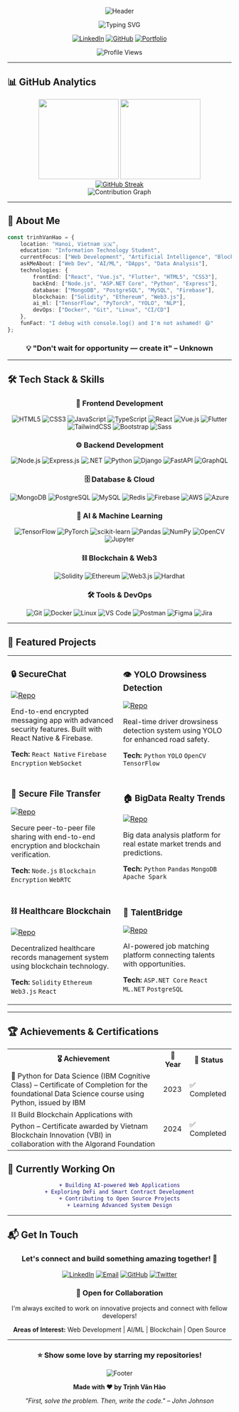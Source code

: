 <div align="center">
  
  ![Header](https://capsule-render.vercel.app/api?type=waving&color=gradient&customColorList=6,11,20&height=300&section=header&text=Trịnh%20Văn%20Hào&fontSize=80&fontAlignY=35&animation=twinkling&fontColor=fff&desc=Full-Stack%20Developer%20|%20AI%20Enthusiast%20|%20Blockchain%20Explorer&descAlignY=55&descSize=18)

  <img src="https://readme-typing-svg.herokuapp.com?font=Fira+Code&weight=600&size=28&pause=1000&color=00D9FF&center=true&vCenter=true&random=false&width=600&lines=Welcome+to+my+Digital+Space+%F0%9F%9A%80;Full-Stack+Developer+%F0%9F%92%BB;AI+%26+Blockchain+Enthusiast+%F0%9F%A4%96;Building+the+Future+%F0%9F%8C%9F;Let's+Code+Together!+%F0%9F%94%A5" alt="Typing SVG" />

  <br/>

  [![LinkedIn](https://img.shields.io/badge/LinkedIn-Connect-0077B5?style=for-the-badge&logo=linkedin&logoColor=white&labelColor=0077B5)](https://www.linkedin.com/in/trinh-van-hao/)
  [![GitHub](https://img.shields.io/badge/GitHub-Follow-181717?style=for-the-badge&logo=github&logoColor=white&labelColor=181717)](https://github.com/Trinhvhao)
  [![Portfolio](https://img.shields.io/badge/Portfolio-Visit-FF6B6B?style=for-the-badge&logo=google-chrome&logoColor=white&labelColor=FF6B6B)](https://github.com/Trinhvhao)
  
  <img src="https://komarev.com/ghpvc/?username=Trinhvhao&color=blueviolet&style=for-the-badge&label=Profile+Views" alt="Profile Views" />

</div>

---

## 📊 GitHub Analytics

<div align="center">
  <img height="180em" src="https://github-readme-stats.vercel.app/api?username=Trinhvhao&show_icons=true&theme=radical&include_all_commits=true&count_private=true&hide_border=true&bg_color=0D1117&title_color=00D9FF&icon_color=00D9FF&text_color=FFFFFF"/>
  <img height="180em" src="https://github-readme-stats.vercel.app/api/top-langs/?username=Trinhvhao&layout=compact&theme=radical&hide_border=true&bg_color=0D1117&title_color=00D9FF&text_color=FFFFFF&langs_count=8"/>
</div>

<div align="center">
  <a href="https://git.io/streak-stats">
    <img src="https://github-readme-streak-stats-khaki-delta.vercel.app?user=Trinhvhao&theme=dark&hide_border=true"" alt="GitHub Streak"/>
  </a>
</div>


<div align="center">
  <img src="https://github-readme-activity-graph.vercel.app/graph?username=Trinhvhao&theme=react-dark&hide_border=true&bg_color=0D1117&color=00D9FF&line=00D9FF&point=FFFFFF" alt="Contribution Graph" />
</div>

---

## 🎯 About Me

```typescript
const trinhVanHao = {
    location: "Hanoi, Vietnam 🇻🇳",
    education: "Information Technology Student",
    currentFocus: ["Web Development", "Artificial Intelligence", "Blockchain"],
    askMeAbout: ["Web Dev", "AI/ML", "DApps", "Data Analysis"],
    technologies: {
        frontEnd: ["React", "Vue.js", "Flutter", "HTML5", "CSS3"],
        backEnd: ["Node.js", "ASP.NET Core", "Python", "Express"],
        database: ["MongoDB", "PostgreSQL", "MySQL", "Firebase"],
        blockchain: ["Solidity", "Ethereum", "Web3.js"],
        ai_ml: ["TensorFlow", "PyTorch", "YOLO", "NLP"],
        devOps: ["Docker", "Git", "Linux", "CI/CD"]
    },
    funFact: "I debug with console.log() and I'm not ashamed! 😄"
};
```

<div align="center">

### 💡 "Don't wait for opportunity — create it" – Unknown

</div>

---

## 🛠️ Tech Stack & Skills

<div align="center">

### 🎨 Frontend Development
  
![HTML5](https://img.shields.io/badge/HTML5-E34F26?style=for-the-badge&logo=html5&logoColor=white)
![CSS3](https://img.shields.io/badge/CSS3-1572B6?style=for-the-badge&logo=css3&logoColor=white)
![JavaScript](https://img.shields.io/badge/JavaScript-F7DF1E?style=for-the-badge&logo=javascript&logoColor=black)
![TypeScript](https://img.shields.io/badge/TypeScript-007ACC?style=for-the-badge&logo=typescript&logoColor=white)
![React](https://img.shields.io/badge/React-20232A?style=for-the-badge&logo=react&logoColor=61DAFB)
![Vue.js](https://img.shields.io/badge/Vue.js-35495E?style=for-the-badge&logo=vue.js&logoColor=4FC08D)
![Flutter](https://img.shields.io/badge/Flutter-02569B?style=for-the-badge&logo=flutter&logoColor=white)
![TailwindCSS](https://img.shields.io/badge/Tailwind_CSS-38B2AC?style=for-the-badge&logo=tailwind-css&logoColor=white)
![Bootstrap](https://img.shields.io/badge/Bootstrap-563D7C?style=for-the-badge&logo=bootstrap&logoColor=white)
![Sass](https://img.shields.io/badge/Sass-CC6699?style=for-the-badge&logo=sass&logoColor=white)

### ⚙️ Backend Development

![Node.js](https://img.shields.io/badge/Node.js-339933?style=for-the-badge&logo=nodedotjs&logoColor=white)
![Express.js](https://img.shields.io/badge/Express.js-404D59?style=for-the-badge&logo=express&logoColor=white)
![.NET](https://img.shields.io/badge/.NET-512BD4?style=for-the-badge&logo=dotnet&logoColor=white)
![Python](https://img.shields.io/badge/Python-3776AB?style=for-the-badge&logo=python&logoColor=white)
![Django](https://img.shields.io/badge/Django-092E20?style=for-the-badge&logo=django&logoColor=white)
![FastAPI](https://img.shields.io/badge/FastAPI-009688?style=for-the-badge&logo=fastapi&logoColor=white)
![GraphQL](https://img.shields.io/badge/GraphQL-E10098?style=for-the-badge&logo=graphql&logoColor=white)

### 🗄️ Database & Cloud

![MongoDB](https://img.shields.io/badge/MongoDB-4EA94B?style=for-the-badge&logo=mongodb&logoColor=white)
![PostgreSQL](https://img.shields.io/badge/PostgreSQL-316192?style=for-the-badge&logo=postgresql&logoColor=white)
![MySQL](https://img.shields.io/badge/MySQL-005C84?style=for-the-badge&logo=mysql&logoColor=white)
![Redis](https://img.shields.io/badge/Redis-DC382D?style=for-the-badge&logo=redis&logoColor=white)
![Firebase](https://img.shields.io/badge/Firebase-FFCA28?style=for-the-badge&logo=firebase&logoColor=black)
![AWS](https://img.shields.io/badge/AWS-232F3E?style=for-the-badge&logo=amazon-aws&logoColor=white)
![Azure](https://img.shields.io/badge/Azure-0078D4?style=for-the-badge&logo=microsoft-azure&logoColor=white)

### 🤖 AI & Machine Learning

![TensorFlow](https://img.shields.io/badge/TensorFlow-FF6F00?style=for-the-badge&logo=tensorflow&logoColor=white)
![PyTorch](https://img.shields.io/badge/PyTorch-EE4C2C?style=for-the-badge&logo=pytorch&logoColor=white)
![scikit-learn](https://img.shields.io/badge/scikit--learn-F7931E?style=for-the-badge&logo=scikit-learn&logoColor=white)
![Pandas](https://img.shields.io/badge/Pandas-150458?style=for-the-badge&logo=pandas&logoColor=white)
![NumPy](https://img.shields.io/badge/NumPy-013243?style=for-the-badge&logo=numpy&logoColor=white)
![OpenCV](https://img.shields.io/badge/OpenCV-5C3EE8?style=for-the-badge&logo=opencv&logoColor=white)
![Jupyter](https://img.shields.io/badge/Jupyter-F37626?style=for-the-badge&logo=jupyter&logoColor=white)

### ⛓️ Blockchain & Web3

![Solidity](https://img.shields.io/badge/Solidity-363636?style=for-the-badge&logo=solidity&logoColor=white)
![Ethereum](https://img.shields.io/badge/Ethereum-3C3C3D?style=for-the-badge&logo=ethereum&logoColor=white)
![Web3.js](https://img.shields.io/badge/Web3.js-F16822?style=for-the-badge&logo=web3.js&logoColor=white)
![Hardhat](https://img.shields.io/badge/Hardhat-FFF100?style=for-the-badge&logo=hardhat&logoColor=black)

### 🛠️ Tools & DevOps

![Git](https://img.shields.io/badge/Git-F05032?style=for-the-badge&logo=git&logoColor=white)
![Docker](https://img.shields.io/badge/Docker-2496ED?style=for-the-badge&logo=docker&logoColor=white)
![Linux](https://img.shields.io/badge/Linux-FCC624?style=for-the-badge&logo=linux&logoColor=black)
![VS Code](https://img.shields.io/badge/VS_Code-007ACC?style=for-the-badge&logo=visual-studio-code&logoColor=white)
![Postman](https://img.shields.io/badge/Postman-FF6C37?style=for-the-badge&logo=postman&logoColor=white)
![Figma](https://img.shields.io/badge/Figma-F24E1E?style=for-the-badge&logo=figma&logoColor=white)
![Jira](https://img.shields.io/badge/Jira-0052CC?style=for-the-badge&logo=jira&logoColor=white)

</div>

---


## 🚀 Featured Projects

<div align="center">

<table>
<tr>
<td width="50%">

### 🔒 SecureChat
[![Repo](https://img.shields.io/badge/GitHub-View_Repo-181717?style=for-the-badge&logo=github)](https://github.com/Trinhvhao/SecureChat)

End-to-end encrypted messaging app with advanced security features. Built with React Native & Firebase.

**Tech:** `React Native` `Firebase` `Encryption` `WebSocket`

</td>
<td width="50%">

### 👁️ YOLO Drowsiness Detection
[![Repo](https://img.shields.io/badge/GitHub-View_Repo-181717?style=for-the-badge&logo=github)](https://github.com/Trinhvhao/YOLO-Based-Drowsiness-Detection-System-for-Road-Safety)

Real-time driver drowsiness detection system using YOLO for enhanced road safety.

**Tech:** `Python` `YOLO` `OpenCV` `TensorFlow`

</td>
</tr>

<tr>
<td width="50%">

### 📁 Secure File Transfer
[![Repo](https://img.shields.io/badge/GitHub-View_Repo-181717?style=for-the-badge&logo=github)](https://github.com/Trinhvhao/secure-file-transfer)

Secure peer-to-peer file sharing with end-to-end encryption and blockchain verification.

**Tech:** `Node.js` `Blockchain` `Encryption` `WebRTC`

</td>
<td width="50%">

### 🏠 BigData Realty Trends
[![Repo](https://img.shields.io/badge/GitHub-View_Repo-181717?style=for-the-badge&logo=github)](https://github.com/Trinhvhao/BigData-Realty-Trends)

Big data analysis platform for real estate market trends and predictions.

**Tech:** `Python` `Pandas` `MongoDB` `Apache Spark`

</td>
</tr>

<tr>
<td width="50%">

### ⛓️ Healthcare Blockchain
[![Repo](https://img.shields.io/badge/GitHub-View_Repo-181717?style=for-the-badge&logo=github)](https://github.com/Trinhvhao/BlockChain_RecordHealthcare)

Decentralized healthcare records management system using blockchain technology.

**Tech:** `Solidity` `Ethereum` `Web3.js` `React`

</td>
<td width="50%">

### 🎯 TalentBridge
[![Repo](https://img.shields.io/badge/GitHub-View_Repo-181717?style=for-the-badge&logo=github)](https://github.com/Trinhvhao/TalentBridge)

AI-powered job matching platform connecting talents with opportunities.

**Tech:** `ASP.NET Core` `React` `ML.NET` `PostgreSQL`

</td>
</tr>

</table>

</div>

---

## 🏆 Achievements & Certifications

<div align="center">

<table>
  <tr>
    <th>🎖️ Achievement</th>
    <th>📅 Year</th>
    <th>🏅 Status</th>
  </tr>
  <tr>
    <td>🐍 Python for Data Science (IBM Cognitive Class) – Certificate of Completion for the foundational Data Science course using Python, issued by IBM</td>
    <td>2023</td>
    <td>✅ Completed</td>
  </tr>
  <tr>
    <td>⛓️ Build Blockchain Applications with Python – Certificate awarded by Vietnam Blockchain Innovation (VBI) in collaboration with the Algorand Foundation</td>
    <td>2024</td>
    <td>✅ Completed</td>
  </tr>
</table>

</div>



## 💼 Currently Working On

<div align="center">

```diff
+ Building AI-powered Web Applications
+ Exploring DeFi and Smart Contract Development
+ Contributing to Open Source Projects
+ Learning Advanced System Design
```

</div>

---

## 📬 Get In Touch

<div align="center">

### Let's connect and build something amazing together! 🚀

[![LinkedIn](https://img.shields.io/badge/LinkedIn-Connect-0077B5?style=for-the-badge&logo=linkedin&logoColor=white)](https://www.linkedin.com/in/trinh-van-hao/)
[![Email](https://img.shields.io/badge/Email-Contact-D14836?style=for-the-badge&logo=gmail&logoColor=white)](mailto:trinhvanhao@example.com)
[![GitHub](https://img.shields.io/badge/GitHub-Follow-181717?style=for-the-badge&logo=github&logoColor=white)](https://github.com/Trinhvhao)
[![Twitter](https://img.shields.io/badge/Twitter-Follow-1DA1F2?style=for-the-badge&logo=twitter&logoColor=white)](https://twitter.com/trinhvanhao)

### 💬 Open for Collaboration

I'm always excited to work on innovative projects and connect with fellow developers!

**Areas of Interest:** Web Development | AI/ML | Blockchain | Open Source

</div>

---

<div align="center">
  
### ⭐ Show some love by starring my repositories!

![Footer](https://capsule-render.vercel.app/api?type=waving&color=gradient&customColorList=6,11,20&height=120&section=footer&animation=twinkling)

**Made with ❤️ by Trịnh Văn Hào**

*"First, solve the problem. Then, write the code." – John Johnson*

</div>
